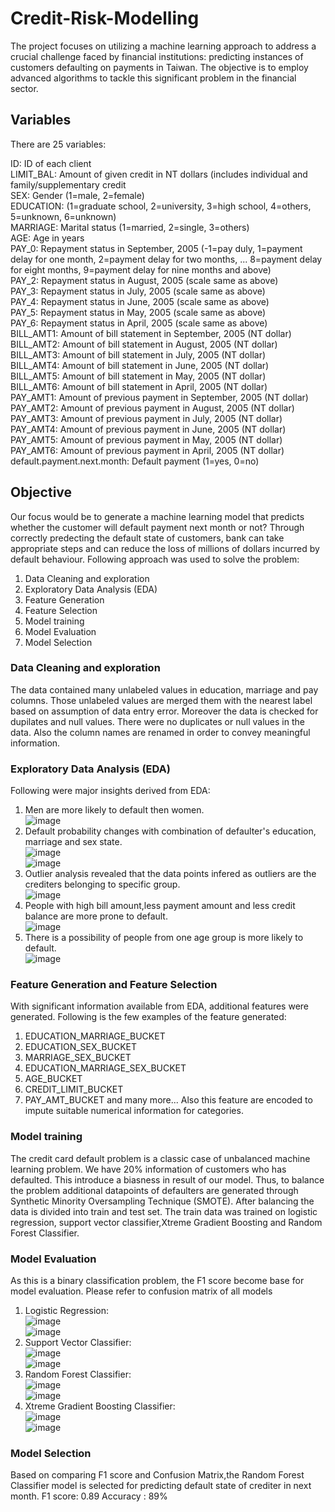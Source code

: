 # Credit-Risk-Modelling
The project focuses on utilizing a machine learning approach to address a crucial challenge faced by financial institutions: predicting instances of customers defaulting on payments in Taiwan. The objective is to employ advanced algorithms to tackle this significant problem in the financial sector.

## Variables
There are 25 variables:

ID: ID of each client
<br>LIMIT_BAL: Amount of given credit in NT dollars (includes individual and family/supplementary credit
<br>SEX: Gender (1=male, 2=female)
<br>EDUCATION: (1=graduate school, 2=university, 3=high school, 4=others, 5=unknown, 6=unknown)
<br>MARRIAGE: Marital status (1=married, 2=single, 3=others)
<br>AGE: Age in years
<br>PAY_0: Repayment status in September, 2005 (-1=pay duly, 1=payment delay for one month, 2=payment delay for two months, ... 8=payment delay for eight months, 9=payment delay for nine months and above)
<br>PAY_2: Repayment status in August, 2005 (scale same as above)
<br>PAY_3: Repayment status in July, 2005 (scale same as above)
<br>PAY_4: Repayment status in June, 2005 (scale same as above)
<br>PAY_5: Repayment status in May, 2005 (scale same as above)
<br>PAY_6: Repayment status in April, 2005 (scale same as above)
<br>BILL_AMT1: Amount of bill statement in September, 2005 (NT dollar)
<br>BILL_AMT2: Amount of bill statement in August, 2005 (NT dollar)
<br>BILL_AMT3: Amount of bill statement in July, 2005 (NT dollar)
<br>BILL_AMT4: Amount of bill statement in June, 2005 (NT dollar)
<br>BILL_AMT5: Amount of bill statement in May, 2005 (NT dollar)
<br>BILL_AMT6: Amount of bill statement in April, 2005 (NT dollar)
<br>PAY_AMT1: Amount of previous payment in September, 2005 (NT dollar)
<br>PAY_AMT2: Amount of previous payment in August, 2005 (NT dollar)
<br>PAY_AMT3: Amount of previous payment in July, 2005 (NT dollar)
<br>PAY_AMT4: Amount of previous payment in June, 2005 (NT dollar)
<br>PAY_AMT5: Amount of previous payment in May, 2005 (NT dollar)
<br>PAY_AMT6: Amount of previous payment in April, 2005 (NT dollar)
<br>default.payment.next.month: Default payment (1=yes, 0=no)

## Objective
Our focus would be to generate a machine learning model that predicts whether the customer will default payment next month or not?
Through correctly predecting the default state of customers, bank can take appropriate steps and can reduce the loss of millions of dollars incurred by default behaviour.
Following approach was used to solve the problem:
1. Data Cleaning and exploration
2. Exploratory Data Analysis (EDA)
3. Feature Generation
4. Feature Selection
5. Model training
6. Model Evaluation
7. Model Selection

### Data Cleaning and exploration
The data contained many unlabeled values in education, marriage and pay columns. Those unlabeled values are merged them with the nearest label based on assumption of data entry error.
Moreover the data is checked for dupilates and null values. There were no duplicates or null values in the data.
Also the column names are renamed in order to convey meaningful information.

### Exploratory Data Analysis (EDA)
Following were major insights derived from EDA:
1. Men are more likely to default then women.
<br>![image](https://github.com/neelpdesai/Credit-Risk-Modelling/assets/137664550/2919531d-fff7-4b48-8602-14d50a7c1d44)
2. Default probability changes with combination of defaulter's education, marriage and sex state.
<br>![image](https://github.com/neelpdesai/Credit-Risk-Modelling/assets/137664550/0293c040-c48b-4f30-bbb8-bad9d02c1700)
<br>![image](https://github.com/neelpdesai/Credit-Risk-Modelling/assets/137664550/cf72ce1e-f439-48c6-82cd-3cd9e9e0d37f)
3. Outlier analysis revealed that the data points infered as outliers are the crediters belonging to specific group.
<br>![image](https://github.com/neelpdesai/Credit-Risk-Modelling/assets/137664550/b14adec0-4aad-4c7d-9c1c-e17270a77c19)
4. People with high bill amount,less payment amount and less credit balance are more prone to default.
<br>![image](https://github.com/neelpdesai/Credit-Risk-Modelling/assets/137664550/706bc18c-4a42-4a61-83e2-87367cc58545)
5. There is a possibility of people from one age group is more likely to default.
<br>![image](https://github.com/neelpdesai/Credit-Risk-Modelling/assets/137664550/2da4c69f-e773-483b-b49b-0eeb74786590)

### Feature Generation and Feature Selection
With significant information available from EDA, additional features were generated.
Following is the few examples of the feature generated:
1. EDUCATION_MARRIAGE_BUCKET
2. EDUCATION_SEX_BUCKET
3. MARRIAGE_SEX_BUCKET
4. EDUCATION_MARRIAGE_SEX_BUCKET
5. AGE_BUCKET
6. CREDIT_LIMIT_BUCKET
7. PAY_AMT_BUCKET
and many more...
Also this feature are encoded to impute suitable numerical information for categories.

### Model training
The credit card default problem is a classic case of unbalanced machine learning problem.
We have 20% information of customers who has defaulted. This introduce a biasness in result of our model.
Thus, to balance the problem additional datapoints of defaulters are generated through Synthetic Minority Oversampling Technique (SMOTE).
After balancing the data is divided into train and test set.
The train data was trained on logistic regression, support vector classifier,Xtreme Gradient Boosting and Random Forest Classifier.

### Model Evaluation
As this is a binary classification problem, the F1 score become base for model evaluation.
Please refer to confusion matrix of all models
1. Logistic Regression:
<br> ![image](https://github.com/neelpdesai/Credit-Risk-Modelling/assets/137664550/92ec34d4-20e6-4517-b3c6-2593b06eabb1)
<br> ![image](https://github.com/neelpdesai/Credit-Risk-Modelling/assets/137664550/2a7e724a-3cb2-4f8a-8da8-b6bdbeaa280b)
2. Support Vector Classifier:
<br>![image](https://github.com/neelpdesai/Credit-Risk-Modelling/assets/137664550/e0efd62c-d629-4562-ab8b-88f55891457e)
<br>![image](https://github.com/neelpdesai/Credit-Risk-Modelling/assets/137664550/1e66633a-c2a6-4959-bfb9-af21960da880)
3. Random Forest Classifier:
<br>![image](https://github.com/neelpdesai/Credit-Risk-Modelling/assets/137664550/d162ab65-1314-4716-9a55-81ec89fde609)
<br>![image](https://github.com/neelpdesai/Credit-Risk-Modelling/assets/137664550/2d498616-32a9-4cb6-9772-cab3ce49b6ea)
4. Xtreme Gradient Boosting Classifier:
<br>![image](https://github.com/neelpdesai/Credit-Risk-Modelling/assets/137664550/744e9ed0-bf22-4f2f-9b26-7911af189eca)
<br>![image](https://github.com/neelpdesai/Credit-Risk-Modelling/assets/137664550/3799d49d-4db1-4c35-91ad-f9480d4bb5c8)

### Model Selection
Based on comparing F1 score and Confusion Matrix,the Random Forest Classifier model is selected for predicting default state of crediter in next month.
F1 score: 0.89
Accuracy : 89%

 
